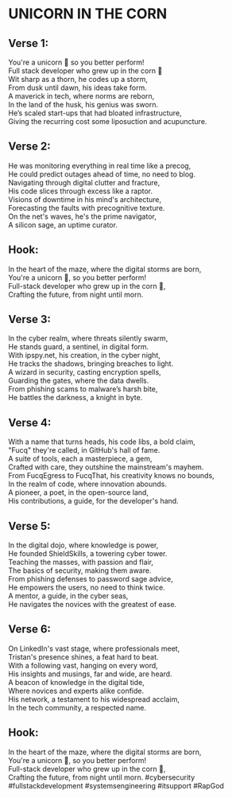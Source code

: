 # UNICORN IN THE CORN

## Verse 1:
You're a unicorn 🦄 so you better perform!  
Full stack developer who grew up in the corn 🌽  
Wit sharp as a thorn, he codes up a storm,  
From dusk until dawn, his ideas take form.  
A maverick in tech, where norms are reborn,  
In the land of the husk, his genius was sworn.  
He’s scaled start-ups that had bloated infrastructure,  
Giving the recurring cost some liposuction and acupuncture.

## Verse 2:
He was monitoring everything in real time like a precog,  
He could predict outages ahead of time, no need to blog.  
Navigating through digital clutter and fracture,  
His code slices through excess like a raptor.  
Visions of downtime in his mind's architecture,  
Forecasting the faults with precognitive texture.  
On the net's waves, he's the prime navigator,  
A silicon sage, an uptime curator.

## Hook:
In the heart of the maze, where the digital storms are born,  
You're a unicorn 🦄, so you better perform!  
Full-stack developer who grew up in the corn 🌽,  
Crafting the future, from night until morn.

## Verse 3:
In the cyber realm, where threats silently swarm,  
He stands guard, a sentinel, in digital form.  
With ipspy.net, his creation, in the cyber night,  
He tracks the shadows, bringing breaches to light.  
A wizard in security, casting encryption spells,  
Guarding the gates, where the data dwells.  
From phishing scams to malware’s harsh bite,  
He battles the darkness, a knight in byte.

## Verse 4:
With a name that turns heads, his code libs, a bold claim,  
"Fucq" they're called, in GitHub's hall of fame.  
A suite of tools, each a masterpiece, a gem,  
Crafted with care, they outshine the mainstream's mayhem.  
From FucqEgress to FucqThat, his creativity knows no bounds,  
In the realm of code, where innovation abounds.  
A pioneer, a poet, in the open-source land,  
His contributions, a guide, for the developer's hand.

## Verse 5:
In the digital dojo, where knowledge is power,  
He founded ShieldSkills, a towering cyber tower.  
Teaching the masses, with passion and flair,  
The basics of security, making them aware.  
From phishing defenses to password sage advice,  
He empowers the users, no need to think twice.  
A mentor, a guide, in the cyber seas,  
He navigates the novices with the greatest of ease.

## Verse 6:
On LinkedIn's vast stage, where professionals meet,  
Tristan's presence shines, a feat hard to beat.  
With a following vast, hanging on every word,  
His insights and musings, far and wide, are heard.  
A beacon of knowledge in the digital tide,  
Where novices and experts alike confide.  
His network, a testament to his widespread acclaim,  
In the tech community, a respected name.

## Hook:
In the heart of the maze, where the digital storms are born,  
You're a unicorn 🦄, so you better perform!  
Full-stack developer who grew up in the corn 🌽,  
Crafting the future, from night until morn.
#cybersecurity #fullstackdevelopment #systemsengineering #itsupport #RapGod
